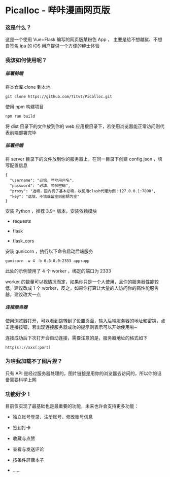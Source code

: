 # Picalloc - 哔咔漫画网页版

### 这是什么？

这是一个使用 Vue+Flask 编写的网页版某粉色 App ， 主要是给不想越狱、不想自签名 ipa 的 iOS 用户提供一个方便的绅士体验

### 我该如何使用呢？

##### 部署前端

将本仓库 clone 到本地

`git clone https://github.com/Titvt/Picalloc.git`

使用 npm 构建项目

`npm run build`

将 dist 目录下的文件放到你的 web 应用根目录下，若使用浏览器能正常访问则代表前端部署完毕

##### 部署后端

将 server 目录下的文件放到你的服务器上，在同一目录下创建 config.json ，填写配置信息

```
{
  "username": "必填，哔咔用户名",
  "password": "必填，哔咔密码",
  "proxy": "选填，国内机子基本必填，以使用clash代理为例：127.0.0.1:7890",
  "key": "选填，不填或留空则密钥为空"
}
```

安装 Python ，推荐 3.9+ 版本，安装依赖模块

+ requests

+ flask

+ flask_cors

安装 gunicorn ，执行以下命令启动后端服务

`gunicorn -w 4 -b 0.0.0.0:2333 app:app`

此处的示例使用了 4 个 worker ，绑定的端口为 2333

worker 的数量可以视情况而定，如果你只是一个人使用，且你的服务器性能较低，建议改成 1 个 worker，反之，如果你打算让大量的人访问你的高性能服务器，建议改大一点

##### 连接服务器

使用浏览器打开，可以看到跳转到了设置页面，输入后端服务器的地址和密钥，点击连接按钮，若出现连接服务器成功的提示则表示可以开始使用啦~

连接成功后下次打开会自动连接，需要注意的是，服务器地址的格式如下

`http(s)://xxx(:port)`

### 为啥我加载不了图片捏？

只有 API 是经过服务器处理的，图片链接是用你的浏览器去访问的，所以你的设备需要科学上网

### 功能好少！

目前仅实现了最基础也是最重要的功能，未来也许会支持更多功能：

+ 独立账号登录、注册账号、修改账号信息

+ 签到打卡

+ 收藏与点赞

+ 查看与发送评论

+ 按条件屏蔽本子

+ ……
